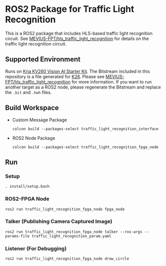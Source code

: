 # ROS2 Package for Traffic Light Recognition
This is a ROS2 package that includes HLS-based traffic light recognition circuit. See [MEVIUS-FPT/hls_traffic_light_recognition](https://github.com/MEVIUS-FPT/hls_traffic_light_recognition) for details on the traffic light recognition circuit.

## Supported Environment
Runs on [Kria KV260 Vision AI Starter Kit](https://www.xilinx.com/products/som/kria/kv260-vision-starter-kit.html). The Bitstream included in this repository is a file generated for [K26](https://www.xilinx.com/products/som/kria/k26c-commercial.html). Please see [MEVIUS-FPT/hls_traffic_light_recognition](https://github.com/MEVIUS-FPT/hls_traffic_light_recognition) for more information. If you want to run another target as a ROS2 node, please regenerate the Bitstream and replace the `.bit` and `.hwh` files.
## Build Workspace
- Custom Message Package
  ```
  colcon build --packages-select traffic_light_recognition_interface
  ```
- ROS2 Node Package
  ```
  colcon build --packages-select traffic_light_recognition_fpga_node
  ```
## Run
### Setup
```
. install/setup.bash
```
### ROS2-FPGA Node
```
ros2 run traffic_light_recognition_fpga_node fpga_node
```
### Talker (Publishing Camera Captured Image)
```
ros2 run traffic_light_recognition_fpga_node talker --ros-args --params-file traffic_light_recognition_param.yaml
```
### Listener (For Debugging)
```
ros2 run traffic_light_recognition_fpga_node draw_circle
```
